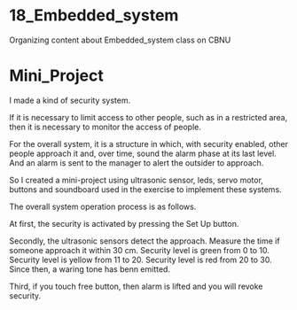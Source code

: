 # 18_Embedded_system

Organizing content about Embedded_system class on CBNU

# Mini_Project

I made a kind of security system.

If it is necessary to limit access to other people, such as in a restricted area, then it is necessary to monitor the access of people. 

For the overall system, it is a structure in which, with security enabled, other people approach it and, over time, sound the alarm phase at its last level. And an alarm is sent to the manager to alert the outsider to approach. 

So I created a mini-project using ultrasonic sensor, leds, servo motor, buttons and soundboard used in the exercise to implement these systems.

The overall system operation process is as follows.

At first, the security is activated by pressing the Set Up button.

Secondly, the ultrasonic sensors detect the approach. Measure the time if someone approach it within 30 cm. Security level is green from 0 to 10. Security level is yellow from 11 to 20. Security level is red from 20 to 30. Since then, a waring tone has benn emitted.

Third, if you touch free button, then alarm is lifted and you will revoke security.

